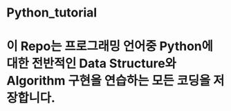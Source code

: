 # Python_tutorial

# 이 Repo는 프로그래밍 언어중 Python에 대한 전반적인 Data Structure와 Algorithm 구현을 연습하는 모든 코딩을 저장합니다.
